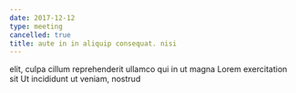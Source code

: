 ```yaml
---
date: 2017-12-12
type: meeting
cancelled: true
title: aute in in aliquip consequat. nisi
---
```

elit, culpa cillum reprehenderit ullamco qui in ut magna Lorem exercitation sit Ut incididunt ut veniam, nostrud